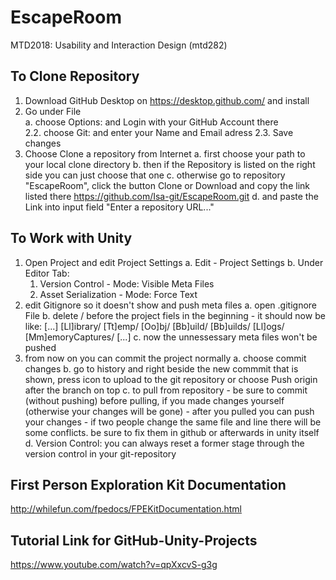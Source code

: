 # EscapeRoom
MTD2018: Usability and Interaction Design (mtd282)


To Clone Repository
--------------------------------------------------------------------------------------------------------------------
1. Download GitHub Desktop on https://desktop.github.com/ and install
2. Go under File  
    a. choose Options: and Login with your GitHub Account there<br>
    2.2. choose Git: and enter your Name and Email adress
    2.3. Save changes
3. Choose Clone a repository from Internet
    a. first choose your path to your local clone directory
    b. then if the Repository is listed on the right side you can just choose that one
    c. otherwise go to repository "EscapeRoom", click the button Clone or Download and copy the link listed there
       https://github.com/Isa-git/EscapeRoom.git
    d. and paste the Link into input field "Enter a repository URL..."

    
 To Work with Unity
--------------------------------------------------------------------------------------------------------------------   
1. Open Project and edit Project Settings
    a. Edit - Project Settings
    b. Under Editor Tab:
	1. Version Control - Mode: Visible Meta Files
	2. Asset Serialization - Mode: Force Text
2. edit Gitignore so it doesn't show and push meta files
    a. open .gitignore File
    b. delete / before the project fiels in the beginning - it should now be like: 
	[...]
	[Ll]ibrary/
	[Tt]emp/
	[Oo]bj/
	[Bb]uild/
	[Bb]uilds/
	[Ll]ogs/
	[Mm]emoryCaptures/
	[...]
    c. now the unnessessary meta files won't be pushed 
3. from now on you can commit the project normally
    a. choose commit changes
    b. go to history and right beside the new commmit that is shown, press icon to upload to the git repository
       or choose Push origin after the branch on top
    c. to pull from repository 
       - be sure to commit (without pushing) before pulling, if you made changes yourself (otherwise your changes will be gone)
       - after you pulled you can push your changes
       - if two people change the same file and line there will be some conflicts. be sure to fix them in github or afterwards in unity itself
    d. Version Control: you can always reset a former stage through the version control in your git-repository


First Person Exploration Kit Documentation
--------------------------------------------------------------------------------------------------------------------
http://whilefun.com/fpedocs/FPEKitDocumentation.html


Tutorial Link for GitHub-Unity-Projects
--------------------------------------------------------------------------------------------------------------------
https://www.youtube.com/watch?v=qpXxcvS-g3g
